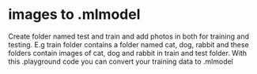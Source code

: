 # images to .mlmodel

Create folder named test and train and add photos in both for training and testing. E.g train folder contains a folder named cat, dog, rabbit and these folders contain images of cat, dog and rabbit in train and test folder. With this .playground code you can convert your training data to .mlmodel
